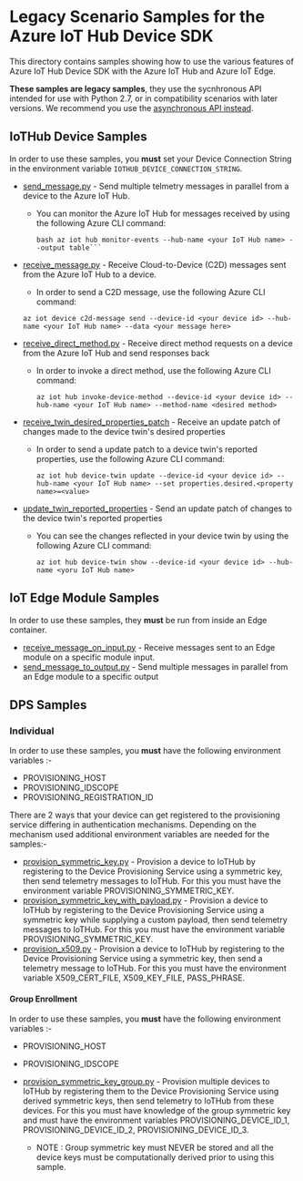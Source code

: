 # Legacy Scenario Samples for the Azure IoT Hub Device SDK

This directory contains samples showing how to use the various features of Azure IoT Hub Device SDK with the Azure IoT Hub and Azure IoT Edge.

**These samples are legacy samples**, they use the sycnhronous API intended for use with Python 2.7, or in  compatibility scenarios with later versions. We recommend you use the [asynchronous API instead](../../../samples/async-hub-scenarios).

## IoTHub Device Samples

In order to use these samples, you **must** set your Device Connection String in the environment variable `IOTHUB_DEVICE_CONNECTION_STRING`.

* [send_message.py](send_message.py) - Send multiple telmetry messages in parallel from a device to the Azure IoT Hub.
  * You can monitor the Azure IoT Hub for messages received by using the following Azure CLI command:

    ```Shell
    bash az iot hub monitor-events --hub-name <your IoT Hub name> --output table```

* [receive_message.py](receive_message.py) - Receive Cloud-to-Device (C2D) messages sent from the Azure IoT Hub to a device.
  * In order to send a C2D message, use the following Azure CLI command:
  
  ```Shell
  az iot device c2d-message send --device-id <your device id> --hub-name <your IoT Hub name> --data <your message here>
  ```

* [receive_direct_method.py](receive_direct_method.py) - Receive direct method requests on a device from the Azure IoT Hub and send responses back
  * In order to invoke a direct method, use the following Azure CLI command:
  
    ```Shell
    az iot hub invoke-device-method --device-id <your device id> --hub-name <your IoT Hub name> --method-name <desired method>
    ```

* [receive_twin_desired_properties_patch](receive_twin_desired_properties_patch.py) - Receive an update patch of changes made to the device twin's desired properties
  * In order to send a update patch to a device twin's reported properties, use the following Azure CLI command:

    ```Shell
    az iot hub device-twin update --device-id <your device id> --hub-name <your IoT Hub name> --set properties.desired.<property name>=<value>
    ```

* [update_twin_reported_properties](update_twin_reported_properties.py) - Send an update patch of changes to the device twin's reported properties
  * You can see the changes reflected in your device twin by using the following Azure CLI command:
  
    ```Shell
    az iot hub device-twin show --device-id <your device id> --hub-name <yoru IoT Hub name>
    ```

## IoT Edge Module Samples

In order to use these samples, they **must** be run from inside an Edge container.

* [receive_message_on_input.py](receive_message_on_input.py) - Receive messages sent to an Edge module on a specific module input.
* [send_message_to_output.py](send_message_to_output.py) - Send multiple messages in parallel from an Edge module to a specific output

## DPS Samples

### Individual

In order to use these samples, you **must** have the following environment variables :-

* PROVISIONING_HOST
* PROVISIONING_IDSCOPE
* PROVISIONING_REGISTRATION_ID

There are 2 ways that your device can get registered to the provisioning service differing in authentication mechanisms. Depending on the mechanism used additional environment variables are needed for the samples:-

* [provision_symmetric_key.py](provision_symmetric_key.py) - Provision a device to IoTHub by registering to the Device Provisioning Service using a symmetric key, then send telemetry messages to IoTHub. For this you must have the environment variable PROVISIONING_SYMMETRIC_KEY.
* [provision_symmetric_key_with_payload.py](provision_symmetric_key_with_payload.py) - Provision a device to IoTHub by registering to the Device Provisioning Service using a symmetric key while supplying a custom payload, then send telemetry messages to IoTHub. For this you must have the environment variable PROVISIONING_SYMMETRIC_KEY.
* [provision_x509.py](provision_x509.py) - Provision a device to IoTHub by registering to the Device Provisioning Service using a symmetric key, then send a telemetry message to IoTHub. For this you must have the environment variable X509_CERT_FILE, X509_KEY_FILE, PASS_PHRASE.


#### Group Enrollment

In order to use these samples, you **must** have the following environment variables :-

* PROVISIONING_HOST
* PROVISIONING_IDSCOPE

* [provision_symmetric_key_group.py](provision_symmetric_key_group.py) - Provision multiple devices to IoTHub by registering them to the Device Provisioning Service using derived symmetric keys, then send telemetry to IoTHub from these devices. For this you must have knowledge of the group symmetric key and must have the environment variables PROVISIONING_DEVICE_ID_1, PROVISIONING_DEVICE_ID_2, PROVISIONING_DEVICE_ID_3.
  * NOTE : Group symmetric key must NEVER be stored and all the device keys must be computationally derived prior to using this sample.
